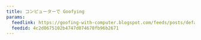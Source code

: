 ```yaml
---
title: コンピューターで Goofying
params:
  feedlink: https://goofing-with-computer.blogspot.com/feeds/posts/default?alt=rss
  feedid: 4c2d0675102b4747d074678fb96b2671
---
```

